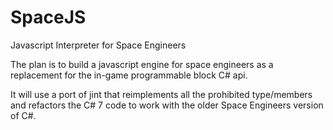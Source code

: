 # SpaceJS
Javascript Interpreter for Space Engineers

The plan is to build a javascript engine for space engineers as a replacement for the in-game programmable block C# api.

It will use a port of jint that reimplements all the prohibited type/members and refactors the C# 7 code to work with the older Space Engineers version of C#.
